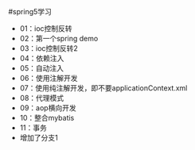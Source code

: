 #spring5学习
- 01：ioc控制反转
- 02：第一个spring demo
- 03：ioc控制反转2
- 04：依赖注入
- 05：自动注入
- 06：使用注解开发
- 07：使用纯注解开发，即不要applicationContext.xml
- 08：代理模式 
- 09：aop横向开发
- 10：整合mybatis
- 11：事务
- 增加了分支1